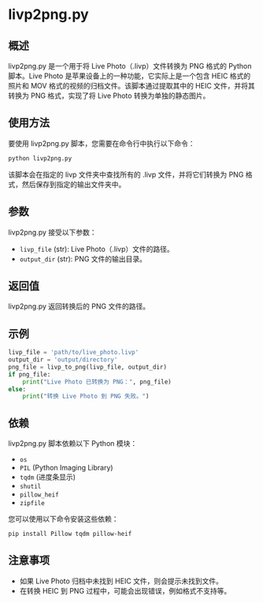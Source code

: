 # livp2png.py

## 概述

livp2png.py 是一个用于将 Live Photo（.livp）文件转换为 PNG 格式的 Python 脚本。Live Photo 是苹果设备上的一种功能，它实际上是一个包含 HEIC 格式的照片和 MOV 格式的视频的归档文件。该脚本通过提取其中的 HEIC 文件，并将其转换为 PNG 格式，实现了将 Live Photo 转换为单独的静态图片。

## 使用方法

要使用 livp2png.py 脚本，您需要在命令行中执行以下命令：

```bash
python livp2png.py
```

该脚本会在指定的 livp 文件夹中查找所有的 .livp 文件，并将它们转换为 PNG 格式，然后保存到指定的输出文件夹中。

## 参数

livp2png.py 接受以下参数：

- `livp_file` (str): Live Photo（.livp）文件的路径。
- `output_dir` (str): PNG 文件的输出目录。

## 返回值

livp2png.py 返回转换后的 PNG 文件的路径。

## 示例

```python
livp_file = 'path/to/live_photo.livp'
output_dir = 'output/directory'
png_file = livp_to_png(livp_file, output_dir)
if png_file:
    print("Live Photo 已转换为 PNG：", png_file)
else:
    print("转换 Live Photo 到 PNG 失败。")
```

## 依赖

livp2png.py 脚本依赖以下 Python 模块：

- `os`
- `PIL` (Python Imaging Library)
- `tqdm` (进度条显示)
- `shutil`
- `pillow_heif`
- `zipfile`

您可以使用以下命令安装这些依赖：

```bash
pip install Pillow tqdm pillow-heif
```

## 注意事项

- 如果 Live Photo 归档中未找到 HEIC 文件，则会提示未找到文件。
- 在转换 HEIC 到 PNG 过程中，可能会出现错误，例如格式不支持等。
